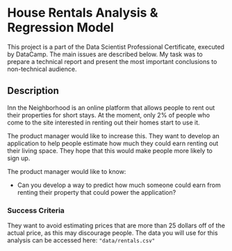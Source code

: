 # House Rentals Analysis & Regression Model

This project is a part of the Data Scientist Professional Certificate, executed by DataCamp. The main issues are described below. My task was to prepare a technical report and present the most important conclusions to non-technical audience.

## Description

Inn the Neighborhood is an online platform that allows people to rent out their properties for short stays. At the moment, only 2% of people who come to the site interested in renting out their homes start to use it.

The product manager would like to increase this. They want to develop an application to help people estimate how much they could earn renting out their living space. They hope that this would make people more likely to sign up.

The product manager would like to know:
- Can you develop a way to predict how much someone could earn from renting their property that could power the application?


### Success Criteria

They want to avoid estimating prices that are more than 25 dollars off of the actual price, as this may discourage people. The data you will use for this analysis can be accessed here: `"data/rentals.csv"`
